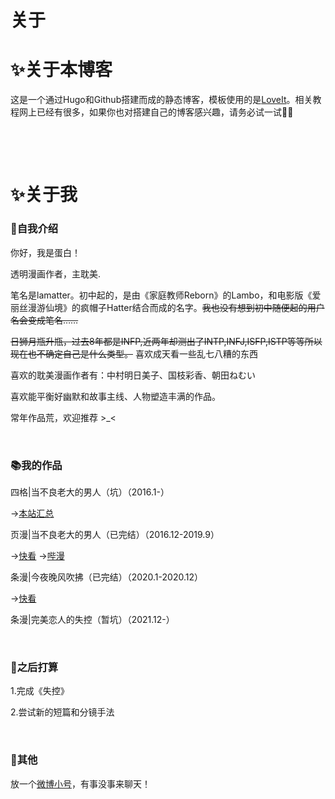 # 关于

# ✨关于本博客
这是一个通过Hugo和Github搭建而成的静态博客，模板使用的是[LoveIt](https://hugoloveit.com/zh-cn/)。相关教程网上已经有很多，如果你也对搭建自己的博客感兴趣，请务必试一试👏🏻

&nbsp;

&nbsp;

# ✨关于我


### 🥚自我介绍

你好，我是蛋白！

透明漫画作者，主耽美.

笔名是lamatter。初中起的，是由《家庭教师Reborn》的Lambo，和电影版《爱丽丝漫游仙境》的疯帽子Hatter结合而成的名字。~~我也没有想到初中随便起的用户名会变成笔名……~~

~~日狮月瓶升瓶，过去8年都是INFP,近两年却测出了INTP,INFJ,ISFP,ISTP等等所以现在也不确定自己是什么类型。~~
喜欢成天看一些乱七八糟的东西

喜欢的耽美漫画作者有：中村明日美子、国枝彩香、朝田ねむい

喜欢能平衡好幽默和故事主线、人物塑造丰满的作品。

常年作品荒，欢迎推荐 >_<

&nbsp;


### 📚我的作品

四格|当不良老大的男人（坑）（2016.1-）

→[本站汇总](https://northet.github.io/posts/%E4%B8%8D%E8%89%AF%E6%B1%87%E6%80%BB/)

页漫|当不良老大的男人（已完结）（2016.12-2019.9）

→[快看](https://www.kuaikanmanhua.com/web/topic/2490/) →[哔漫](https://manga.bilibili.com/detail/mc29521?from=manga_search)

条漫|今夜晚风吹拂（已完结）（2020.1-2020.12）

→[快看](https://www.kuaikanmanhua.com/web/topic/5892/)

条漫|完美恋人的失控（暂坑）（2021.12-）

&nbsp;


### 🔮之后打算
1.完成《失控》

2.尝试新的短篇和分镜手法

&nbsp;

### 🌵其他
放一个[微博小号](https://weibo.com/u/6381987510)，有事没事来聊天！

